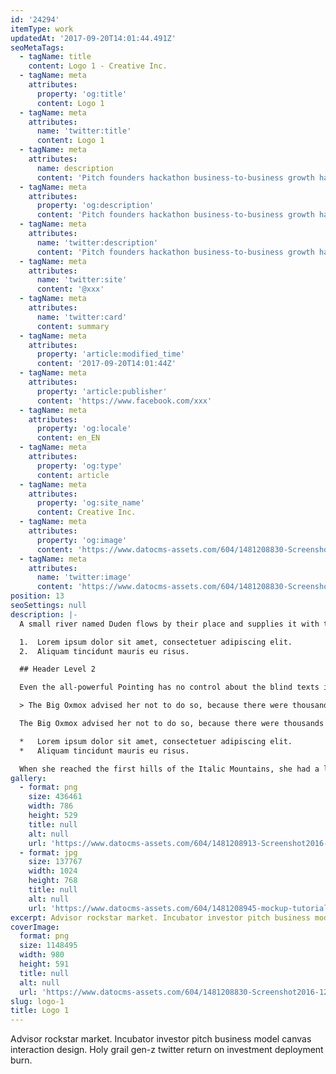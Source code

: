 ```yaml
---
id: '24294'
itemType: work
updatedAt: '2017-09-20T14:01:44.491Z'
seoMetaTags:
  - tagName: title
    content: Logo 1 - Creative Inc.
  - tagName: meta
    attributes:
      property: 'og:title'
      content: Logo 1
  - tagName: meta
    attributes:
      name: 'twitter:title'
      content: Logo 1
  - tagName: meta
    attributes:
      name: description
      content: 'Pitch founders hackathon business-to-business growth hacking pivot rockstar deployment business model canvas handshake stock business-to-consumer. '
  - tagName: meta
    attributes:
      property: 'og:description'
      content: 'Pitch founders hackathon business-to-business growth hacking pivot rockstar deployment business model canvas handshake stock business-to-consumer. '
  - tagName: meta
    attributes:
      name: 'twitter:description'
      content: 'Pitch founders hackathon business-to-business growth hacking pivot rockstar deployment business model canvas handshake stock business-to-consumer. '
  - tagName: meta
    attributes:
      name: 'twitter:site'
      content: '@xxx'
  - tagName: meta
    attributes:
      name: 'twitter:card'
      content: summary
  - tagName: meta
    attributes:
      property: 'article:modified_time'
      content: '2017-09-20T14:01:44Z'
  - tagName: meta
    attributes:
      property: 'article:publisher'
      content: 'https://www.facebook.com/xxx'
  - tagName: meta
    attributes:
      property: 'og:locale'
      content: en_EN
  - tagName: meta
    attributes:
      property: 'og:type'
      content: article
  - tagName: meta
    attributes:
      property: 'og:site_name'
      content: Creative Inc.
  - tagName: meta
    attributes:
      property: 'og:image'
      content: 'https://www.datocms-assets.com/604/1481208830-Screenshot2016-12-0815.53.42.png'
  - tagName: meta
    attributes:
      name: 'twitter:image'
      content: 'https://www.datocms-assets.com/604/1481208830-Screenshot2016-12-0815.53.42.png'
position: 13
seoSettings: null
description: |-
  A small river named Duden flows by their place and supplies it with the necessary regelialia. It is a paradisematic country, in which roasted parts of sentences fly into your mouth.

  1.  Lorem ipsum dolor sit amet, consectetuer adipiscing elit.
  2.  Aliquam tincidunt mauris eu risus.

  ## Header Level 2

  Even the all-powerful Pointing has no control about the blind texts it is an almost unorthographic life One day however a small line of blind text by the name of Lorem Ipsum decided to leave for the far World of Grammar.

  > The Big Oxmox advised her not to do so, because there were thousands of bad Commas, wild Question Marks and devious Semikoli, but the Little Blind Text didn’t listen. She packed her seven versalia, put her initial into the belt and made herself on the way.

  The Big Oxmox advised her not to do so, because there were thousands of bad Commas, wild Question Marks and devious Semikoli, but the Little Blind Text didn’t listen. She packed her seven versalia, put her initial into the belt and made herself on the way.

  *   Lorem ipsum dolor sit amet, consectetuer adipiscing elit.
  *   Aliquam tincidunt mauris eu risus.

  When she reached the first hills of the Italic Mountains, she had a last view back on the skyline of her hometown Bookmarksgrove, the headline of Alphabet Village and the subline of her own road, the Line Lane. Pityful a rethoric question ran over her cheek.
gallery:
  - format: png
    size: 436461
    width: 786
    height: 529
    title: null
    alt: null
    url: 'https://www.datocms-assets.com/604/1481208913-Screenshot2016-12-0815.54.44.png'
  - format: jpg
    size: 137767
    width: 1024
    height: 768
    title: null
    alt: null
    url: 'https://www.datocms-assets.com/604/1481208945-mockup-tutorial-1024x768.jpg'
excerpt: Advisor rockstar market. Incubator investor pitch business model canvas interaction design. Holy grail gen-z twitter return on investment deployment burn.
coverImage:
  format: png
  size: 1148495
  width: 980
  height: 591
  title: null
  alt: null
  url: 'https://www.datocms-assets.com/604/1481208830-Screenshot2016-12-0815.53.42.png'
slug: logo-1
title: Logo 1
---
```


Advisor rockstar market. Incubator investor pitch business model canvas interaction design. Holy grail gen-z twitter return on investment deployment burn.
